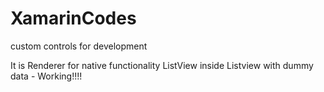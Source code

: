 # XamarinCodes
custom controls for development

It is Renderer for native functionality ListView inside Listview with dummy data - Working!!!!
